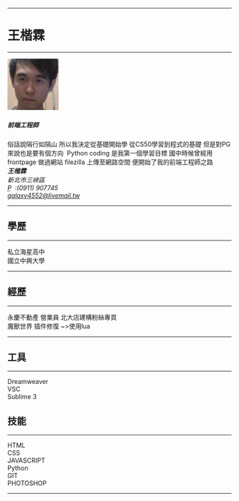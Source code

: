 <!DOCTYPE html>
<html lang="tw">
  <head>
    <meta charset="utf-8">
    <meta http-equiv="X-UA-Compatible" content="IE=edge">
    <meta name="viewport" content="width=device-width, initial-scale=1">
    <!-- Bootstrap -->
    <link href="css/bootstrap-4.3.1.css" rel="stylesheet">
  </head>
  <body>
    <div class="container">
      <hr>
      <div class="row">
        <div class="col-6">
          <h1>王楷霖</h1>
        </div>
        <div class="col-6">
          <p class="text-right"></p>
        </div>
      </div>
      <hr>
      <div class="row">
        <div class="col-md-8 col-sm-12">
          <div class="media">
            <img class="mr-3" src="images/1.gif" >
            <div class="media-body">
              <h5 class="mt-0"><strong>前端工程師</strong></h5>
            俗話說隔行如隔山 所以我決定從基礎開始學 從CS50學習到程式的基礎 但是對PG來說也是要有個方向&nbsp; Python coding 是我第一個學習目標 國中時候曾經用 frontpage 做過網站 filezilla 上傳至網路空間 便開始了我的前端工程師之路</div>
          </div>
        </div>
        <div class="col-md-4 col-sm-12">
          <div class="row justify-content-md-around m-1">
            <address>
              <strong>王楷霖</strong><br>
              新北市三峽區
              <br>
              <abbr title="Phone">P</abbr> &nbsp;:(0911) 907745<br>
            <a href="mailto:galaxy4552@livemail.tw">galaxy4552@livemail.tw</a>
            </address>
          </div>
        </div>
      </div>
      <hr>
      <div class="row">
        <div class="col-md-6 col-sm-12">
          <h2>學歷</h2>
			<hr>        
          <p>私立海星高中<br>
			 國立中興大學
		    </p>
			<hr>
			<h2>經歷</h2>
			<hr>
          <p>永慶不動產 營業員 北大店建構粉絲專頁<br>
			 魔獸世界 插件修復 ~>使用lua		 
		    </p>
		  <hr>
		  <h2>工具</h2>
		  <hr>
		  <p>Dreamweaver<br>
			 VSC<br>
			 Sublime 3<br>
			</p>
        </div>
        <div class="col-md-6 col-sm-12">
          <h2>技能</h2>
          <hr>
          <div class="progress mt-4">
            <div class="progress-bar bg-success" role="progressbar" aria-valuenow="85" aria-valuemin="0" aria-valuemax="100" style="width: 85%"> HTML</div>
          </div>
          <div class="progress mt-4">
            <div class="progress-bar bg-success" role="progressbar" aria-valuenow="80" aria-valuemin="0" aria-valuemax="100" style="width: 80%"> CSS</div>
          </div>
          <div class="progress mt-4">
            <div class="progress-bar bg-info" role="progressbar" aria-valuenow="70" aria-valuemin="0" aria-valuemax="100" style="width: 60%"> JAVASCRIPT</div>
          </div>
          <div class="progress mt-4">
            <div class="progress-bar bg-info" role="progressbar" aria-valuenow="60" aria-valuemin="0" aria-valuemax="100" style="width: 50%"> Python</div>
          </div>
          <div class="progress mt-4">
            <div class="progress-bar bg-danger" role="progressbar" aria-valuenow="50" aria-valuemin="0" aria-valuemax="100" style="width: 30%"> GIT</div>
          </div>
	      <div class="progress mt-4">
            <div class="progress-bar bg-danger" role="progressbar" aria-valuenow="50" aria-valuemin="0" aria-valuemax="100" style="width: 30%"> PHOTOSHOP</div>
          </div>
        </div>
      </div>
      <hr>
      <footer class="text-center">
        <div class="container">
          <div class="row">
          </div>
        </div>
      </footer>
    </div>
  </body>
</html>
